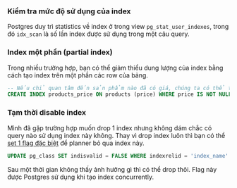 ### Kiểm tra mức độ sử dụng của index
Postgres duy trì statistics về index ở trong view `pg_stat_user_indexes`, trong đó `idx_scan` là số lần index được sử dụng trong một câu query.

### Index một phần (partial index)
Trong nhiều trường hợp, bạn có thể giảm thiểu dung lượng của index bằng cách tạo index trên một phần các row của bảng.
```sql
-- Nếu chỉ quan tâm đến sản phẩm nào đã có giá, chúng ta có thể tạo index 1 phần như sau
CREATE INDEX products_price ON products (price) WHERE price IS NOT NULL;
```

### Tạm thời disable index
Mình đã gặp trường hợp muốn drop 1 index nhưng không dám chắc có query nào sử dụng index này không. Thay vì drop index luôn thì bạn có thể [set 1 flag đặc biệt](https://stackoverflow.com/questions/6146024/is-it-possible-to-temporarily-disable-an-index-in-postgres) để planner bỏ qua index này.
```sql
UPDATE pg_class SET indisvalid = FALSE WHERE indexrelid = 'index_name'::regclass;
```
Sau một thời gian không thấy ảnh hưởng gì thì có thể drop thôi. Flag này được Postgres sử dụng khi tạo  index concurrently.